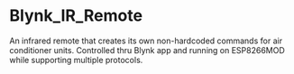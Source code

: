 # Blynk_IR_Remote
An infrared remote that creates its own non-hardcoded commands for air conditioner units. Controlled thru Blynk app and running on ESP8266MOD while supporting multiple protocols.
